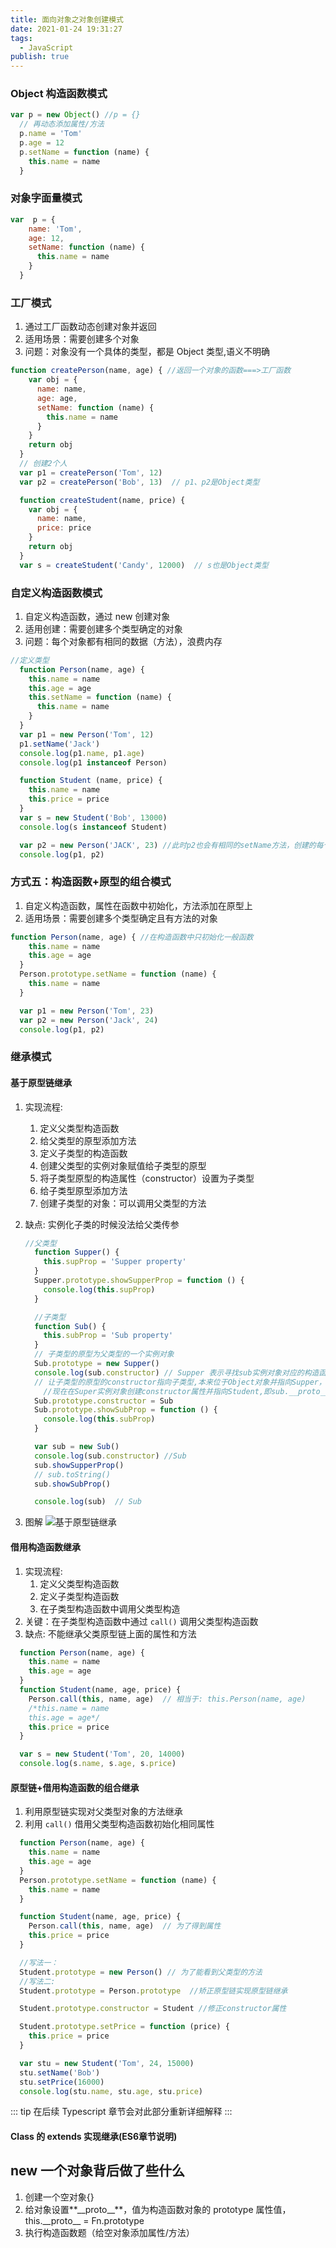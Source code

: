 ```yaml
---
title: 面向对象之对象创建模式
date: 2021-01-24 19:31:27
tags:
  - JavaScript
publish: true
---
```


### Object 构造函数模式

```JavaScript
var p = new Object() //p = {}
  // 再动态添加属性/方法
  p.name = 'Tom'
  p.age = 12
  p.setName = function (name) {
    this.name = name
  }
```

### 对象字面量模式

```JavaScript
var  p = {
    name: 'Tom',
    age: 12,
    setName: function (name) {
      this.name = name
    }
  }
```

### 工厂模式

1. 通过工厂函数动态创建对象并返回
2. 适用场景：需要创建多个对象
3. 问题：对象没有一个具体的类型，都是 Object 类型,语义不明确

```JavaScript
function createPerson(name, age) { //返回一个对象的函数===>工厂函数
    var obj = {
      name: name,
      age: age,
      setName: function (name) {
        this.name = name
      }
    }
    return obj
  }
  // 创建2个人
  var p1 = createPerson('Tom', 12)
  var p2 = createPerson('Bob', 13)  // p1、p2是Object类型

  function createStudent(name, price) {
    var obj = {
      name: name,
      price: price
    }
    return obj
  }
  var s = createStudent('Candy', 12000)  // s也是Object类型
```

### 自定义构造函数模式

1. 自定义构造函数，通过 new 创建对象
2. 适用创建：需要创建多个类型确定的对象
3. 问题：每个对象都有相同的数据（方法），浪费内存

```JavaScript
//定义类型
  function Person(name, age) {
    this.name = name
    this.age = age
    this.setName = function (name) {
      this.name = name
    }
  }
  var p1 = new Person('Tom', 12)
  p1.setName('Jack')
  console.log(p1.name, p1.age)
  console.log(p1 instanceof Person)

  function Student (name, price) {
    this.name = name
    this.price = price
  }
  var s = new Student('Bob', 13000)
  console.log(s instanceof Student)

  var p2 = new Person('JACK', 23) //此时p2也会有相同的setName方法，创建的每个实例都有相同但是不是指向同一个地址的方法对象，浪费内存
  console.log(p1, p2)
```

### 方式五：构造函数+原型的组合模式

1. 自定义构造函数，属性在函数中初始化，方法添加在原型上
2. 适用场景：需要创建多个类型确定且有方法的对象

```JavaScript
function Person(name, age) { //在构造函数中只初始化一般函数
    this.name = name
    this.age = age
  }
  Person.prototype.setName = function (name) {
    this.name = name
  }

  var p1 = new Person('Tom', 23)
  var p2 = new Person('Jack', 24)
  console.log(p1, p2)
```

### 继承模式

#### 基于原型链继承

1. 实现流程:

   1. 定义父类型构造函数
   2. 给父类型的原型添加方法
   3. 定义子类型的构造函数
   4. 创建父类型的实例对象赋值给子类型的原型
   5. 将子类型原型的构造属性（constructor）设置为子类型
   6. 给子类型原型添加方法
   7. 创建子类型的对象：可以调用父类型的方法

2. 缺点: 实例化子类的时候没法给父类传参

   ```JavaScript
   //父类型
     function Supper() {
       this.supProp = 'Supper property'
     }
     Supper.prototype.showSupperProp = function () {
       console.log(this.supProp)
     }

     //子类型
     function Sub() {
       this.subProp = 'Sub property'
     }
     // 子类型的原型为父类型的一个实例对象
     Sub.prototype = new Supper()
     console.log(sub.constructor) // Supper 表示寻找sub实例对象对应的构造函数
     // 让子类型的原型的constructor指向子类型,本来位于Object对象并指向Supper，即sub.__proto__.__proto__.constructor=Supper
       //现在在Super实例对象创建constructor属性并指向Student,即sub.__proto__.constructor = Student
     Sub.prototype.constructor = Sub
     Sub.prototype.showSubProp = function () {
       console.log(this.subProp)
     }

     var sub = new Sub()
     console.log(sub.constructor) //Sub
     sub.showSupperProp()
     // sub.toString()
     sub.showSubProp()

     console.log(sub)  // Sub
   ```

3. 图解
   ![基于原型链继承](https://blog.peigo.top/peigo/2021-01-24-20-29-23.png)

#### 借用构造函数继承

1. 实现流程:
   1. 定义父类型构造函数
   2. 定义子类型构造函数
   3. 在子类型构造函数中调用父类型构造
2. 关键：在子类型构造函数中通过 `call()` 调用父类型构造函数
3. 缺点: 不能继承父类原型链上面的属性和方法

```JavaScript
  function Person(name, age) {
    this.name = name
    this.age = age
  }
  function Student(name, age, price) {
    Person.call(this, name, age)  // 相当于: this.Person(name, age)
    /*this.name = name
    this.age = age*/
    this.price = price
  }

  var s = new Student('Tom', 20, 14000)
  console.log(s.name, s.age, s.price)
```

#### 原型链+借用构造函数的组合继承

1. 利用原型链实现对父类型对象的方法继承
2. 利用 `call()` 借用父类型构造函数初始化相同属性

```JavaScript
  function Person(name, age) {
    this.name = name
    this.age = age
  }
  Person.prototype.setName = function (name) {
    this.name = name
  }

  function Student(name, age, price) {
    Person.call(this, name, age)  // 为了得到属性
    this.price = price
  }

  //写法一：
  Student.prototype = new Person() // 为了能看到父类型的方法
  //写法二:
  Student.prototype = Person.prototype  //矫正原型链实现原型链继承

  Student.prototype.constructor = Student //修正constructor属性

  Student.prototype.setPrice = function (price) {
    this.price = price
  }

  var stu = new Student('Tom', 24, 15000)
  stu.setName('Bob')
  stu.setPrice(16000)
  console.log(stu.name, stu.age, stu.price)
```

::: tip
在后续 Typescript 章节会对此部分重新详细解释
:::

#### Class 的 extends 实现继承(ES6章节说明)

## new 一个对象背后做了些什么

1. 创建一个空对象{}
2. 给对象设置**\_\_proto\_\_**，值为构造函数对象的 prototype 属性值，this.\_\_proto\_\_ = Fn.prototype
3. 执行构造函数题（给空对象添加属性/方法）
